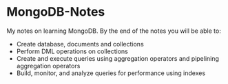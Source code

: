 # MongoDB-Notes

My notes on learning MongoDB. By the end of the notes you will be able to:

* Create database, documents and collections
* Perform DML operations on collections
* Create and execute queries using aggregation operators and pipelining aggregation operators
* Build, monitor, and analyze queries for performance using indexes
